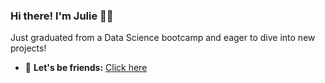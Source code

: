 ### Hi there! I'm Julie 👋🤗

Just graduated from a Data Science bootcamp and eager to dive into new projects! 

- 🤝 **Let's be friends:** [Click here](https://www.linkedin.com/in/julieleung6/)

<!--
**julieleung6/julieleung6** is a ✨ _special_ ✨ repository because its `README.md` (this file) appears on your GitHub profile.

Here are some ideas to get you started:

- 🔭 I’m currently working on ...
- 🌱 I’m currently learning ...
- 👯 I’m looking to collaborate on ...
- 🤔 I’m looking for help with ...
- 💬 Ask me about ...
- 📫 How to reach me: ...
- 😄 Pronouns: ...
- ⚡ Fun fact: ...
-->
